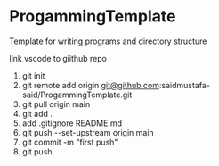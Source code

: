 # ProgammingTemplate

Template for writing programs and directory structure

link vscode to giithub repo

1. git init
2. git remote add origin git@github.com:saidmustafa-said/ProgammingTemplate.git
3. git pull origin main
4. git add .
5. add .gitignore README.md
6. git push --set-upstream origin main
7. git commit -m "first push"
8. git push
